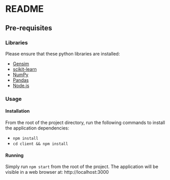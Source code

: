 # README

## Pre-requisites

### Libraries
Please ensure that these python libraries are installed:
 - [Gensim](https://radimrehurek.com/gensim/install.html)
 - [scikit-learn](http://scikit-learn.org/stable/install.html)
 - [NumPy](http://www.numpy.org/)
 - [Pandas](https://pandas.pydata.org/)
 - [Node.js](https://nodejs.org/en/)

### Usage

#### Installation
From the root of the project directory, run the following commands to install the application dependencies:

 - `npm install`
 - `cd client && npm install`

#### Running
Simply run `npm start` from the root of the project. The application will be visible in a web browser at: http://localhost:3000
